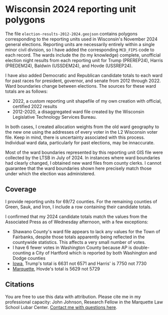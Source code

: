 # Wisconsin 2024 reporting unit polygons

The file `election-results-2012-2024.geojson` contains polygons corresponding to the reporting units used in Wisconsin's November 2024 general elections. Reporting units are necessarily entirely within a single minor civil division, so I have added the corresponding `MCD_FIPS` code to each record. The wards include the (to my knowledge) complete, unofficial election night results from each reporting unit for Trump (PREREP24), Harris (PREDEM24), Baldwin (USSDEM24), and Hovde (USSREP24).

I have also added Democratic and Republican candidate totals to each ward for past races for president, governor, and senate from 2012 through 2022. Ward boundaries change between elections. The sources for these ward totals are as follows:

* 2022, a custom reporting unit shapefile of my own creation with official, certified 2022 results
* 2012-2020, a disaggregated ward file created by the Wisconsin Legislative Technology Services Bureau.

In both cases, I created allocation weights from the old ward geography to the new one using the addresses of every voter in the L2 Wisconsin voter file. Keep in mind, there is uncertainty associated with this process. Individual ward data, particularly for past elections, may be innaccurate.

Most of the ward boundaries represented by this reporting unit GIS file were collected by the LTSB in July of 2024. In instances where ward boundaries had clearly changed, I obtained new ward files from county clerks. I cannot guarantee that the ward boundaries shown here precisely match those under which the election was administered.

## Coverage

I provide reporting units for 69/72 counties. For the remaining counties of Green, Sauk, and Iron, I include a row containing their candidate totals.

I confirmed that my 2024 candidate totals match the values from the Associated Press as of Wednesday afternoon, with a few exceptions:

* Shawano County's ward file appears to lack any values for the Town of Fairbanks, despite those totals apparently being reflected in the countywide statistics. This affects a very small number of votes.
* I have 6 fewer votes in Washington County because AP is double-counting a City of Hartford which is reported by both Washington and Dodge counties
* [Iowa](https://www.iowacounty.org/elections), Trump's total is 6631 not 6571 and Harris' is 7750 not 7730
* [Marquette](https://www.co.marquette.wi.us/home/showpublisheddocument/18546), Hovde's total is 5629 not 5729

## Citations

You are free to use this data with attribution. Please cite me in my professional capacity: John Johnson, Research Fellow in the Marquette Law School Lubar Center. [Contact me with questions here](https://law.marquette.edu/faculty-and-staff-directory/john-johnson).
